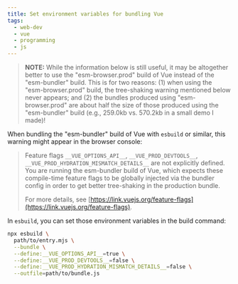 ```yaml
---
title: Set environment variables for bundling Vue
tags:
  - web-dev
  - vue
  - programming
  - js
---
```


> **NOTE:** While the information below is still useful, it may be altogether better to use the "esm-browser.prod" build of Vue instead of the "esm-bundler" build. This is for two reasons: (1) when using the "esm-browser.prod" build, the tree-shaking warning mentioned below never appears; and (2) the bundles produced using "esm-browser.prod" are about half the size of those produced using the "esm-bundler" build (e.g., 259.0kb vs. 570.2kb in a small demo I made)!

When bundling the "esm-bundler" build of Vue with `esbuild` or similar, this warning might appear in the browser console:

> Feature flags `__VUE_OPTIONS_API__`, `__VUE_PROD_DEVTOOLS__`, `__VUE_PROD_HYDRATION_MISMATCH_DETAILS__` are not explicitly defined. You are running the esm-bundler build of Vue, which expects these compile-time feature flags to be globally injected via the bundler config in order to get better tree-shaking in the production bundle.
>
> For more details, see [https://link.vuejs.org/feature-flags](https://link.vuejs.org/feature-flags).

In `esbuild`, you can set those environment variables in the build command:

```bash
npx esbuild \
  path/to/entry.mjs \
  --bundle \
  --define:__VUE_OPTIONS_API__=true \
  --define:__VUE_PROD_DEVTOOLS__=false \
  --define:__VUE_PROD_HYDRATION_MISMATCH_DETAILS__=false \
  --outfile=path/to/bundle.js
```
